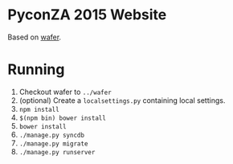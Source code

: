 # PyconZA 2015 Website

Based on [wafer](https://github.com/CTPUG/wafer).

# Running

1. Checkout wafer to `../wafer`
1. (optional) Create a `localsettings.py` containing local settings.
1. `npm install`
1. `$(npm bin) bower install`
1. `bower install`
1. `./manage.py syncdb`
1. `./manage.py migrate`
1. `./manage.py runserver`

